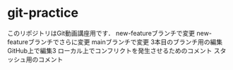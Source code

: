 # git-practice
このリポジトリはGit動画講座用です．
new-featureブランチで変更
new-featureブランチでさらに変更
mainブランチで変更
3本目のブランチ用の編集
GitHub上で編集3
ローカル上でコンフリクトを発生させるためのコメント
スタッシュ用のコメント